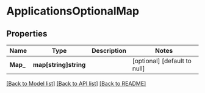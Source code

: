 # ApplicationsOptionalMap

## Properties
Name | Type | Description | Notes
------------ | ------------- | ------------- | -------------
**Map_** | **map[string]string** |  | [optional] [default to null]

[[Back to Model list]](../README.md#documentation-for-models) [[Back to API list]](../README.md#documentation-for-api-endpoints) [[Back to README]](../README.md)

